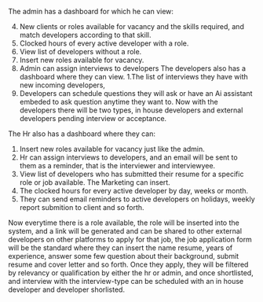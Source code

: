 The admin has a dashboard for which he can view:

<!-- 1. developers available -->

<!-- 2. list of developers for every client or role -->
<!-- 3. list of clients. -->

4. New clients or roles available for vacancy and the skills required, and match developers according to that skill.
5. Clocked hours of every active developer with a role.
6. View list of developers without a role.
7. Insert new roles available for vacancy.
8. Admin can assign interviews to developers
   The developers also has a dashboard where they can view.
   1.The list of interviews they have with new incoming developers,
9. Developers can schedule questions they will ask or have an Ai assistant embeded to ask question anytime they want to.
   Now with the developers there will be two types, in house developers and external developers pending interview or acceptance.

The Hr also has a dashboard where they can:

1. Insert new roles available for vacancy just like the admin.
2. Hr can assign interviews to developers, and an email will be sent to them as a reminder, that is the interviewer and interviewyee.
3. View list of developers who has submitted their resume for a specific role or job available.
   The Marketing can insert.
4. The clocked hours for every active developer by day, weeks or month.
5. They can send email reminders to active developers on holidays, weekly report submition to client and so forth.

Now everytime there is a role available, the role will be inserted into the system, and a link will be generated and can be shared to other external developers on other platforms to apply for that job, the job application form will be the standard where they can insert the name resume, years of experience, answer some few question about their background, submit resume and cover letter and so forth. Once they apply, they will be filtered by relevancy or qualification by either the hr or admin, and once shortlisted, and interview with the interview-type can be scheduled with an in house developer and developer shorlisted.
